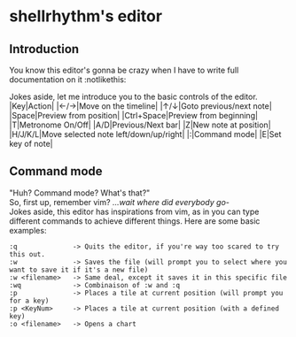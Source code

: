 # shellrhythm's editor

## Introduction

You know this editor's gonna be crazy when I have to write full documentation on it :notlikethis:

Jokes aside, let me introduce you to the basic controls of the editor.
|Key|Action|
|←/→|Move on the timeline|
|↑/↓|Goto previous/next note|
|Space|Preview from position|
|Ctrl+Space|Preview from beginning|
|T|Metronome On/Off|
|A/D|Previous/Next bar|
|Z|New note at position|
|H/J/K/L|Move selected note left/down/up/right|
|:|Command mode|
|E|Set key of note|

## Command mode

"Huh? Command mode? What's that?" <br>
So, first up, remember vim? *...wait where did everybody go-*<br>
Jokes aside, this editor has inspirations from vim, as in you can type different commands to achieve different things. Here are some basic examples:

```
:q              -> Quits the editor, if you're way too scared to try this out.
:w              -> Saves the file (will prompt you to select where you want to save it if it's a new file)
:w <filename>   -> Same deal, except it saves it in this specific file
:wq             -> Combinaison of :w and :q
:p              -> Places a tile at current position (will prompt you for a key)
:p <KeyNum>     -> Places a tile at current position (with a defined key)
:o <filename>   -> Opens a chart
```
